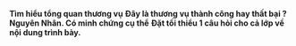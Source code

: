 **Tìm hiểu tổng quan thương vụ**
**Đây là thương vụ thành công hay thất bại ? Nguyên Nhân. Có minh chứng cụ thể**
**Đặt tối thiểu 1 câu hỏi cho cả lớp về nội dung trình bày.** 
